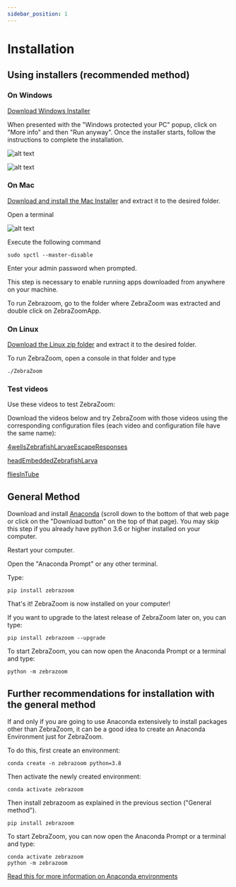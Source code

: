 ```yaml
---
sidebar_position: 1
---
```


# Installation

## Using installers (recommended method)

### On Windows

[Download Windows Installer](https://github.com/oliviermirat/ZebraZoom/releases/latest/download/ZebraZoom-Windows.exe)

When presented with the "Windows protected your PC" popup, click on "More info" and then "Run anyway". Once the installer starts, follow the instructions to complete the installation.

![alt text](https://zebrazoom.org/img/windowsProtected1.png)

![alt text](https://zebrazoom.org/img/windowsProtected2.png)

### On Mac

[Download and install the Mac Installer](https://github.com/oliviermirat/ZebraZoom/releases/latest/download/ZebraZoom-macOS.zip) and extract it to the desired folder.
                
Open a terminal

![alt text](https://zebrazoom.org/img/anacondaMac.png)

Execute the following command

```
sudo spctl --master-disable
```

Enter your admin password when prompted.

This step is necessary to enable running apps downloaded from anywhere on your machine.
                
To run Zebrazoom, go to the folder where ZebraZoom was extracted and double click on ZebraZoomApp.

### On Linux

[Download the Linux zip folder](https://github.com/oliviermirat/ZebraZoom/releases/latest/download/ZebraZoom-Linux.zip) and extract it to the desired folder. 

To run ZebraZoom, open a console in that folder and type 

```
./ZebraZoom
```             

### Test videos

Use these videos to test ZebraZoom:

Download the videos below and try ZebraZoom with those videos using the corresponding configuration files (each video and configuration file have the same name):

[4wellsZebrafishLarvaeEscapeResponses](https://drive.google.com/open?id=1y00yli9XbcJlzFSbJgnVAM9yDvCWNCb2)

[headEmbeddedZebrafishLarva](https://drive.google.com/open?id=1ERVQZvTzBD69jUEjBOTA9BvH4gOdwC7N)

[fliesInTube](https://drive.google.com/open?id=1idVATQhIz7eryw3jAE7wTdMS3ccaTIN5)


## General Method

Download and install [Anaconda](https://www.anaconda.com/products/individual) (scroll down to the bottom of that web page or click on the "Download button" on the top of that page). You may skip this step if you already have python 3.6 or higher installed on your computer.

Restart your computer.

Open the "Anaconda Prompt" or any other terminal.

Type:

```
pip install zebrazoom
```

That's it! ZebraZoom is now installed on your computer!

If you want to upgrade to the latest release of ZebraZoom later on, you can type:

```
pip install zebrazoom --upgrade
```

To start ZebraZoom, you can now open the Anaconda Prompt or a terminal and type:

```
python -m zebrazoom
```

## Further recommendations for installation with the general method

If and only if you are going to use Anaconda extensively to install packages other than ZebraZoom, it can be a good idea to create an Anaconda Environment just for ZebraZoom.

To do this, first create an environment:

```
conda create -n zebrazoom python=3.8
```

Then activate the newly created environment:

```
conda activate zebrazoom
```

Then install zebrazoom as explained in the previous section ("General method").

```
pip install zebrazoom
```

To start ZebraZoom, you can now open the Anaconda Prompt or a terminal and type:

```
conda activate zebrazoom
python -m zebrazoom
```

[Read this for more information on Anaconda environments](https://docs.conda.io/projects/conda/en/latest/user-guide/tasks/manage-environments.html)
